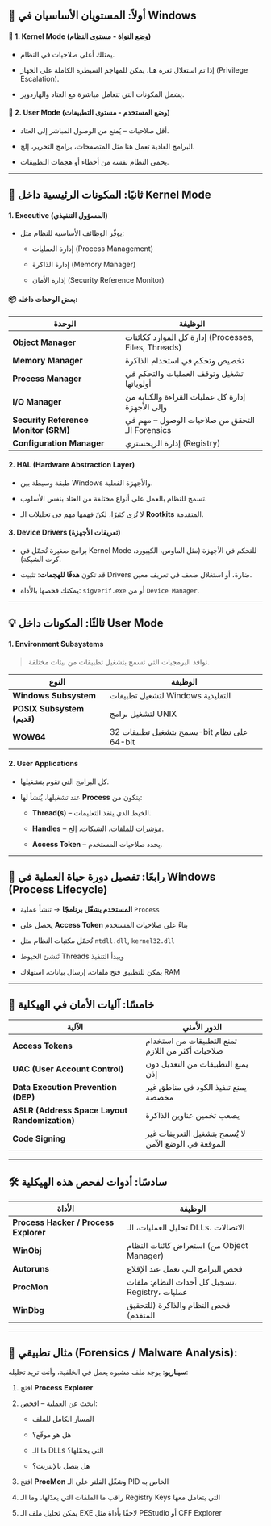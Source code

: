 ## 🧠 أولاً: **المستويان الأساسيان في Windows**

#### 🔸 1. **Kernel Mode (وضع النواة - مستوى النظام)**

- يمتلك أعلى صلاحيات في النظام.

- إذا تم استغلال ثغرة هنا، يمكن للمهاجم السيطرة الكاملة على الجهاز (Privilege Escalation).

- يشمل المكونات التي تتعامل مباشرة مع العتاد والهاردوير.

#### 🔸 2. **User Mode (وضع المستخدم - مستوى التطبيقات)**

- أقل صلاحيات – يُمنع من الوصول المباشر إلى العتاد.

- البرامج العادية تعمل هنا مثل المتصفحات، برامج التحرير، إلخ.

- يحمي النظام نفسه من أخطاء أو هجمات التطبيقات.
---
## 🧩 ثانيًا: **المكونات الرئيسية داخل Kernel Mode**

#### 1. **Executive (المسؤول التنفيذي)**

- يوفّر الوظائف الأساسية للنظام مثل:
    
    - إدارة العمليات (Process Management)
    
    - إدارة الذاكرة (Memory Manager)
    
    - إدارة الأمان (Security Reference Monitor)

#### 📦 بعض الوحدات داخله:
|الوحدة|الوظيفة|
|---|---|
|**Object Manager**|إدارة كل الموارد ككائنات (Processes, Files, Threads)|
|**Memory Manager**|تخصيص وتحكم في استخدام الذاكرة|
|**Process Manager**|تشغيل وتوقف العمليات والتحكم في أولوياتها|
|**I/O Manager**|إدارة كل عمليات القراءة والكتابة من وإلى الأجهزة|
|**Security Reference Monitor (SRM)**|التحقق من صلاحيات الوصول – مهم في الـ Forensics|
|**Configuration Manager**|إدارة الريجستري (Registry)|
#### 2. **HAL (Hardware Abstraction Layer)**

- طبقة وسيطة بين Windows والأجهزة الفعلية.

- تسمح للنظام بالعمل على أنواع مختلفة من العتاد بنفس الأسلوب.

- لا تُرى كثيرًا، لكنّ فهمها مهم في تحليلات الـ **Rootkits** المتقدمة.

#### 3. **Device Drivers (تعريفات الأجهزة)**

- برامج صغيرة تُحمّل في Kernel Mode للتحكم في الأجهزة (مثل الماوس، الكيبورد، كرت الشبكة).

- قد تكون **هدفًا للهجمات**: تثبيت Drivers ضارة، أو استغلال ضعف في تعريف معين.

- يمكنك فحصها بالأداة: `sigverif.exe` أو من `Device Manager`.
---
## 💡 ثالثًا: **المكونات داخل User Mode**

#### 1. **Environment Subsystems**

> نوافذ البرمجيات التي تسمح بتشغيل تطبيقات من بيئات مختلفة.

|النوع|الوظيفة|
|---|---|
|**Windows Subsystem**|لتشغيل تطبيقات Windows التقليدية|
|**POSIX Subsystem (قديم)**|لتشغيل برامج UNIX|
|**WOW64**|يسمح بتشغيل تطبيقات 32-bit على نظام 64-bit|

#### 2. **User Applications**

- كل البرامج التي تقوم بتشغيلها.

- عند تشغيلها، يُنشأ لها **Process** يتكون من:
    - **Thread(s)** – الخيط الذي ينفذ التعليمات.
    
    - **Handles** – مؤشرات للملفات، الشبكات، إلخ.
    
    - **Access Token** – يحدد صلاحيات المستخدم.
---
##  🧪 رابعًا: **تفصيل دورة حياة العملية في Windows (Process Lifecycle)**

- **المستخدم يشغّل برنامجًا** → تنشأ عملية `Process`

- يحصل على **Access Token** بناءً على صلاحيات المستخدم

- تُحمّل مكتبات النظام مثل `ntdll.dll`, `kernel32.dll`

- تُنشئ الخيوط Threads ويبدأ التنفيذ

- يمكن للتطبيق فتح ملفات، إرسال بيانات، استهلاك RAM
---
## 🔐 خامسًا: **آليات الأمان في الهيكلية**
|الآلية|الدور الأمني|
|---|---|
|**Access Tokens**|تمنع التطبيقات من استخدام صلاحيات أكثر من اللازم|
|**UAC (User Account Control)**|يمنع التطبيقات من التعديل دون إذن|
|**Data Execution Prevention (DEP)**|يمنع تنفيذ الكود في مناطق غير مخصصة|
|**ASLR (Address Space Layout Randomization)**|يصعب تخمين عناوين الذاكرة|
|**Code Signing**|لا يُسمح بتشغيل التعريفات غير الموقعة في الوضع الآمن|

---
## 🛠️ سادسًا: أدوات لفحص هذه الهيكلية
|الأداة|الوظيفة|
|---|---|
|**Process Hacker / Process Explorer**|تحليل العمليات، الـ DLLs، الاتصالات|
|**WinObj**|استعراض كائنات النظام (من Object Manager)|
|**Autoruns**|فحص البرامج التي تعمل عند الإقلاع|
|**ProcMon**|تسجيل كل أحداث النظام: ملفات، Registry، عمليات|
|**WinDbg**|فحص النظام والذاكرة (للتحقيق المتقدم)|

---
## 🧪 مثال تطبيقي (Forensics / Malware Analysis):

**سيناريو**: يوجد ملف مشبوه يعمل في الخلفية، وأنت تريد تحليله:

1. افتح **Process Explorer**
    
2. ابحث عن العملية – افحص:
    
    - المسار الكامل للملف
    
    - هل هو موقّع؟
    
    - ما الـ DLLs التي يحمّلها؟
    
    - هل يتصل بالإنترنت؟
    
3. افتح **ProcMon** وشغّل الفلتر على الـ PID الخاص به
    
4. راقب ما الملفات التي يعدّلها، وما الـ Registry Keys التي يتعامل معها
    
5. يمكن تحليل ملف الـ EXE لاحقًا بأداة مثل PEStudio أو CFF Explorer
















